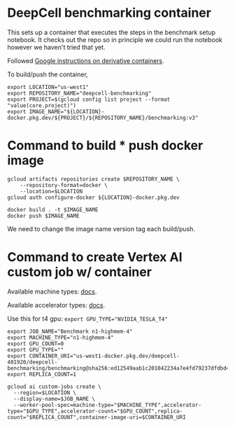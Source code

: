 # DeepCell benchmarking container

This sets up a container that executes the steps in the benchmark setup notebook. It checks out the repo so in principle we could run the notebook however we haven't tried that yet.

Followed [Google instructions on derivative containers](https://cloud.google.com/deep-learning-containers/docs/derivative-container).

To build/push the container,

```
export LOCATION="us-west1"
export REPOSITORY_NAME="deepcell-benchmarking"
export PROJECT=$(gcloud config list project --format "value(core.project)")
export IMAGE_NAME="${LOCATION}-docker.pkg.dev/${PROJECT}/${REPOSITORY_NAME}/benchmarking:v3"
```

# Command to build * push docker image

```
gcloud artifacts repositories create $REPOSITORY_NAME \
    --repository-format=docker \
    --location=$LOCATION
gcloud auth configure-docker ${LOCATION}-docker.pkg.dev

docker build . -t $IMAGE_NAME
docker push $IMAGE_NAME
```

We need to change the image name version tag each build/push.

# Command to create Vertex AI custom job w/ container

Available machine types: [docs](https://cloud.google.com/vertex-ai/docs/training/configure-compute#machine-types).

Available accelerator types: [docs](https://cloud.google.com/vertex-ai/docs/reference/rest/v1/MachineSpec#AcceleratorType).

Use this for t4 gpu: `export GPU_TYPE="NVIDIA_TESLA_T4"`

```
export JOB_NAME="Benchmark n1-highmem-4"
export MACHINE_TYPE="n1-highmem-4"
export GPU_COUNT=0
export GPU_TYPE=""
export CONTAINER_URI="us-west1-docker.pkg.dev/deepcell-401920/deepcell-benchmarking/benchmarking@sha256:ed12549aab1c201042234a7e4fd79237dfdbd4257156e239abeef2de84994fae"
export REPLICA_COUNT=1

gcloud ai custom-jobs create \
  --region=$LOCATION \
  --display-name=$JOB_NAME \
  --worker-pool-spec=machine-type="$MACHINE_TYPE",accelerator-type="$GPU_TYPE",accelerator-count="$GPU_COUNT",replica-count="$REPLICA_COUNT",container-image-uri=$CONTAINER_URI
```

